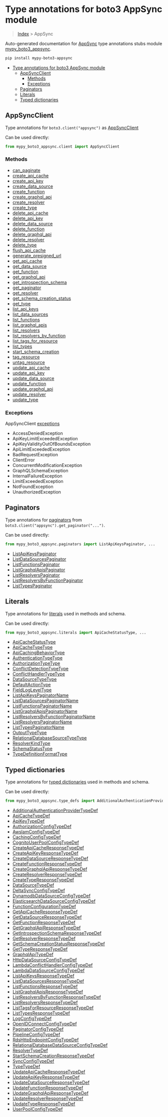 # Type annotations for boto3 AppSync module

> [Index](..) > AppSync

Auto-generated documentation for
[AppSync](https://boto3.amazonaws.com/v1/documentation/api/latest/reference/services/appsync.html#AppSync)
type annotations stubs module
[mypy_boto3_appsync](https://pypi.org/project/mypy-boto3-appsync/).

```bash
pip install mypy-boto3-appsync
```

- [Type annotations for boto3 AppSync module](#type-annotations-for-boto3-appsync-module)
  - [AppSyncClient](#appsyncclient)
    - [Methods](#methods)
    - [Exceptions](#exceptions)
  - [Paginators](#paginators)
  - [Literals](#literals)
  - [Typed dictionaries](#typed-dictionaries)

## AppSyncClient

Type annotations for `boto3.client("appsync")` as [AppSyncClient](./client.md)

Can be used directly:

```python
from mypy_boto3_appsync.client import AppSyncClient
```

### Methods

- [can_paginate](./client.md#can_paginate)
- [create_api_cache](./client.md#create_api_cache)
- [create_api_key](./client.md#create_api_key)
- [create_data_source](./client.md#create_data_source)
- [create_function](./client.md#create_function)
- [create_graphql_api](./client.md#create_graphql_api)
- [create_resolver](./client.md#create_resolver)
- [create_type](./client.md#create_type)
- [delete_api_cache](./client.md#delete_api_cache)
- [delete_api_key](./client.md#delete_api_key)
- [delete_data_source](./client.md#delete_data_source)
- [delete_function](./client.md#delete_function)
- [delete_graphql_api](./client.md#delete_graphql_api)
- [delete_resolver](./client.md#delete_resolver)
- [delete_type](./client.md#delete_type)
- [flush_api_cache](./client.md#flush_api_cache)
- [generate_presigned_url](./client.md#generate_presigned_url)
- [get_api_cache](./client.md#get_api_cache)
- [get_data_source](./client.md#get_data_source)
- [get_function](./client.md#get_function)
- [get_graphql_api](./client.md#get_graphql_api)
- [get_introspection_schema](./client.md#get_introspection_schema)
- [get_paginator](./client.md#get_paginator)
- [get_resolver](./client.md#get_resolver)
- [get_schema_creation_status](./client.md#get_schema_creation_status)
- [get_type](./client.md#get_type)
- [list_api_keys](./client.md#list_api_keys)
- [list_data_sources](./client.md#list_data_sources)
- [list_functions](./client.md#list_functions)
- [list_graphql_apis](./client.md#list_graphql_apis)
- [list_resolvers](./client.md#list_resolvers)
- [list_resolvers_by_function](./client.md#list_resolvers_by_function)
- [list_tags_for_resource](./client.md#list_tags_for_resource)
- [list_types](./client.md#list_types)
- [start_schema_creation](./client.md#start_schema_creation)
- [tag_resource](./client.md#tag_resource)
- [untag_resource](./client.md#untag_resource)
- [update_api_cache](./client.md#update_api_cache)
- [update_api_key](./client.md#update_api_key)
- [update_data_source](./client.md#update_data_source)
- [update_function](./client.md#update_function)
- [update_graphql_api](./client.md#update_graphql_api)
- [update_resolver](./client.md#update_resolver)
- [update_type](./client.md#update_type)

### Exceptions

AppSyncClient [exceptions](./client.md#exceptions)

- AccessDeniedException
- ApiKeyLimitExceededException
- ApiKeyValidityOutOfBoundsException
- ApiLimitExceededException
- BadRequestException
- ClientError
- ConcurrentModificationException
- GraphQLSchemaException
- InternalFailureException
- LimitExceededException
- NotFoundException
- UnauthorizedException

## Paginators

Type annotations for [paginators](./paginators.md) from
`boto3.client("appsync").get_paginator("...")`.

Can be used directly:

```python
from mypy_boto3_appsync.paginators import ListApiKeysPaginator, ...
```

- [ListApiKeysPaginator](./paginators.md#listapikeyspaginator)
- [ListDataSourcesPaginator](./paginators.md#listdatasourcespaginator)
- [ListFunctionsPaginator](./paginators.md#listfunctionspaginator)
- [ListGraphqlApisPaginator](./paginators.md#listgraphqlapispaginator)
- [ListResolversPaginator](./paginators.md#listresolverspaginator)
- [ListResolversByFunctionPaginator](./paginators.md#listresolversbyfunctionpaginator)
- [ListTypesPaginator](./paginators.md#listtypespaginator)

## Literals

Type annotations for [literals](./literals.md) used in methods and schema.

Can be used directly:

```python
from mypy_boto3_appsync.literals import ApiCacheStatusType, ...
```

- [ApiCacheStatusType](./literals.md#apicachestatustype)
- [ApiCacheTypeType](./literals.md#apicachetypetype)
- [ApiCachingBehaviorType](./literals.md#apicachingbehaviortype)
- [AuthenticationTypeType](./literals.md#authenticationtypetype)
- [AuthorizationTypeType](./literals.md#authorizationtypetype)
- [ConflictDetectionTypeType](./literals.md#conflictdetectiontypetype)
- [ConflictHandlerTypeType](./literals.md#conflicthandlertypetype)
- [DataSourceTypeType](./literals.md#datasourcetypetype)
- [DefaultActionType](./literals.md#defaultactiontype)
- [FieldLogLevelType](./literals.md#fieldlogleveltype)
- [ListApiKeysPaginatorName](./literals.md#listapikeyspaginatorname)
- [ListDataSourcesPaginatorName](./literals.md#listdatasourcespaginatorname)
- [ListFunctionsPaginatorName](./literals.md#listfunctionspaginatorname)
- [ListGraphqlApisPaginatorName](./literals.md#listgraphqlapispaginatorname)
- [ListResolversByFunctionPaginatorName](./literals.md#listresolversbyfunctionpaginatorname)
- [ListResolversPaginatorName](./literals.md#listresolverspaginatorname)
- [ListTypesPaginatorName](./literals.md#listtypespaginatorname)
- [OutputTypeType](./literals.md#outputtypetype)
- [RelationalDatabaseSourceTypeType](./literals.md#relationaldatabasesourcetypetype)
- [ResolverKindType](./literals.md#resolverkindtype)
- [SchemaStatusType](./literals.md#schemastatustype)
- [TypeDefinitionFormatType](./literals.md#typedefinitionformattype)

## Typed dictionaries

Type annotations for [typed dictionaries](./type_defs.md) used in methods and
schema.

Can be used directly:

```python
from mypy_boto3_appsync.type_defs import AdditionalAuthenticationProviderTypeDef, ...
```

- [AdditionalAuthenticationProviderTypeDef](./type_defs.md#additionalauthenticationprovidertypedef)
- [ApiCacheTypeDef](./type_defs.md#apicachetypedef)
- [ApiKeyTypeDef](./type_defs.md#apikeytypedef)
- [AuthorizationConfigTypeDef](./type_defs.md#authorizationconfigtypedef)
- [AwsIamConfigTypeDef](./type_defs.md#awsiamconfigtypedef)
- [CachingConfigTypeDef](./type_defs.md#cachingconfigtypedef)
- [CognitoUserPoolConfigTypeDef](./type_defs.md#cognitouserpoolconfigtypedef)
- [CreateApiCacheResponseTypeDef](./type_defs.md#createapicacheresponsetypedef)
- [CreateApiKeyResponseTypeDef](./type_defs.md#createapikeyresponsetypedef)
- [CreateDataSourceResponseTypeDef](./type_defs.md#createdatasourceresponsetypedef)
- [CreateFunctionResponseTypeDef](./type_defs.md#createfunctionresponsetypedef)
- [CreateGraphqlApiResponseTypeDef](./type_defs.md#creategraphqlapiresponsetypedef)
- [CreateResolverResponseTypeDef](./type_defs.md#createresolverresponsetypedef)
- [CreateTypeResponseTypeDef](./type_defs.md#createtyperesponsetypedef)
- [DataSourceTypeDef](./type_defs.md#datasourcetypedef)
- [DeltaSyncConfigTypeDef](./type_defs.md#deltasyncconfigtypedef)
- [DynamodbDataSourceConfigTypeDef](./type_defs.md#dynamodbdatasourceconfigtypedef)
- [ElasticsearchDataSourceConfigTypeDef](./type_defs.md#elasticsearchdatasourceconfigtypedef)
- [FunctionConfigurationTypeDef](./type_defs.md#functionconfigurationtypedef)
- [GetApiCacheResponseTypeDef](./type_defs.md#getapicacheresponsetypedef)
- [GetDataSourceResponseTypeDef](./type_defs.md#getdatasourceresponsetypedef)
- [GetFunctionResponseTypeDef](./type_defs.md#getfunctionresponsetypedef)
- [GetGraphqlApiResponseTypeDef](./type_defs.md#getgraphqlapiresponsetypedef)
- [GetIntrospectionSchemaResponseTypeDef](./type_defs.md#getintrospectionschemaresponsetypedef)
- [GetResolverResponseTypeDef](./type_defs.md#getresolverresponsetypedef)
- [GetSchemaCreationStatusResponseTypeDef](./type_defs.md#getschemacreationstatusresponsetypedef)
- [GetTypeResponseTypeDef](./type_defs.md#gettyperesponsetypedef)
- [GraphqlApiTypeDef](./type_defs.md#graphqlapitypedef)
- [HttpDataSourceConfigTypeDef](./type_defs.md#httpdatasourceconfigtypedef)
- [LambdaConflictHandlerConfigTypeDef](./type_defs.md#lambdaconflicthandlerconfigtypedef)
- [LambdaDataSourceConfigTypeDef](./type_defs.md#lambdadatasourceconfigtypedef)
- [ListApiKeysResponseTypeDef](./type_defs.md#listapikeysresponsetypedef)
- [ListDataSourcesResponseTypeDef](./type_defs.md#listdatasourcesresponsetypedef)
- [ListFunctionsResponseTypeDef](./type_defs.md#listfunctionsresponsetypedef)
- [ListGraphqlApisResponseTypeDef](./type_defs.md#listgraphqlapisresponsetypedef)
- [ListResolversByFunctionResponseTypeDef](./type_defs.md#listresolversbyfunctionresponsetypedef)
- [ListResolversResponseTypeDef](./type_defs.md#listresolversresponsetypedef)
- [ListTagsForResourceResponseTypeDef](./type_defs.md#listtagsforresourceresponsetypedef)
- [ListTypesResponseTypeDef](./type_defs.md#listtypesresponsetypedef)
- [LogConfigTypeDef](./type_defs.md#logconfigtypedef)
- [OpenIDConnectConfigTypeDef](./type_defs.md#openidconnectconfigtypedef)
- [PaginatorConfigTypeDef](./type_defs.md#paginatorconfigtypedef)
- [PipelineConfigTypeDef](./type_defs.md#pipelineconfigtypedef)
- [RdsHttpEndpointConfigTypeDef](./type_defs.md#rdshttpendpointconfigtypedef)
- [RelationalDatabaseDataSourceConfigTypeDef](./type_defs.md#relationaldatabasedatasourceconfigtypedef)
- [ResolverTypeDef](./type_defs.md#resolvertypedef)
- [StartSchemaCreationResponseTypeDef](./type_defs.md#startschemacreationresponsetypedef)
- [SyncConfigTypeDef](./type_defs.md#syncconfigtypedef)
- [TypeTypeDef](./type_defs.md#typetypedef)
- [UpdateApiCacheResponseTypeDef](./type_defs.md#updateapicacheresponsetypedef)
- [UpdateApiKeyResponseTypeDef](./type_defs.md#updateapikeyresponsetypedef)
- [UpdateDataSourceResponseTypeDef](./type_defs.md#updatedatasourceresponsetypedef)
- [UpdateFunctionResponseTypeDef](./type_defs.md#updatefunctionresponsetypedef)
- [UpdateGraphqlApiResponseTypeDef](./type_defs.md#updategraphqlapiresponsetypedef)
- [UpdateResolverResponseTypeDef](./type_defs.md#updateresolverresponsetypedef)
- [UpdateTypeResponseTypeDef](./type_defs.md#updatetyperesponsetypedef)
- [UserPoolConfigTypeDef](./type_defs.md#userpoolconfigtypedef)
